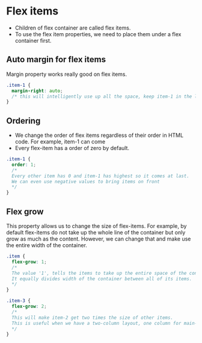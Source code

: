 # Flex items
- Children of flex container are called flex items.
- To use the flex item properties, we need to place them under a flex container first.

## Auto margin for flex items
Margin property works really good on flex items.

```css
.item-1 {
  margin-right: auto;
  /* this will intelligently use up all the space, keep item-1 in the left corner and push all the items to the right. We can specify auto margin on any item */
}
```

## Ordering
- We change the order of flex items regardless of their order in HTML code. For example, item-1 can come 
- Every flex-item has a order of zero by default.

```css
.item-1 {
  order: 1; 
  /* 
  Every other item has 0 and item-1 has highest so it comes at last.
  We can even use negative values to bring items on front
  */
}
```

## Flex grow
This property allows us to change the size of flex-items. For example, by default flex-items do not take up the whole line of the container but only grow as much as the content. However, we can change that and make use the entire width of the container.

```css
.item {
  flex-grow: 1; 
  /* 
  The value '1', tells the items to take up the entire space of the container. 
  It equally divides width of the container between all of its items. 
  */
}

.item-3 {
  flex-grow: 2;
  /*
  This will make item-2 get two times the size of other items.
  This is useful when we have a two-column layout, one column for main-content and other for aside column.
  */
}
```
